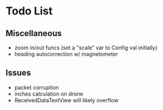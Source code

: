 # Todo List

## Miscellaneous
* zoom in/out funcs (set a "scale" var to Config val initially)
* heading autocorrection w/ magnetometer

## Issues
* packet corruption
* inches calculation on drone
* ReceivedDataTextView will likely overflow